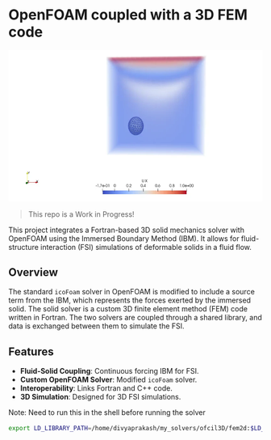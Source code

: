 # OpenFOAM coupled with a 3D FEM code

<p align="center">
  <img src="3d_particle.webp" alt="Animation" />
</p>

> This repo is a Work in Progress!

This project integrates a Fortran-based 3D solid mechanics solver with OpenFOAM using the Immersed Boundary Method (IBM). It allows for fluid-structure interaction (FSI) simulations of deformable solids in a fluid flow.

## Overview
The standard `icoFoam` solver in OpenFOAM is modified to include a source term from the IBM, which represents the forces exerted by the immersed solid. The solid solver is a custom 3D finite element method (FEM) code written in Fortran. The two solvers are coupled through a shared library, and data is exchanged between them to simulate the FSI.

## Features
- **Fluid-Solid Coupling**: Continuous forcing IBM for FSI.
- **Custom OpenFOAM Solver**: Modified `icoFoam` solver.
- **Interoperability**: Links Fortran and C++ code.
- **3D Simulation**: Designed for 3D FSI simulations.

Note: Need to run this in the shell before running the solver
```bash
export LD_LIBRARY_PATH=/home/divyaprakash/my_solvers/ofcil3D/fem2d:$LD_LIBRARY_PATH
```

